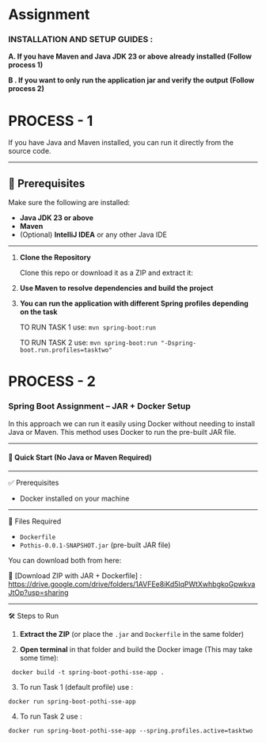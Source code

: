 # Assignment

### INSTALLATION AND SETUP GUIDES :

**A. If you have Maven and Java JDK 23 or above already installed  (Follow process 1)**

**B . If you want to only run the application jar and verify the output (Follow process 2)**


# PROCESS - 1

If you have Java and Maven installed, you can run it directly from the source code.

---

## 🔧 Prerequisites

Make sure the following are installed:

- **Java JDK 23 or above**
- **Maven**
- (Optional) **IntelliJ IDEA** or any other Java IDE

---

1. **Clone the Repository**  

   Clone this repo or download it as a ZIP and extract it:
  
2. **Use Maven to resolve dependencies and build the project**
 
3. **You can run the application with different Spring profiles depending on the task**

     TO RUN TASK 1 use: 
    ```mvn spring-boot:run```
   
     TO RUN TASK 2 use: 
     ``` mvn spring-boot:run "-Dspring-boot.run.profiles=tasktwo" ```

# PROCESS - 2

### Spring Boot Assignment – JAR + Docker Setup

In this approach we can run it easily using Docker without needing to install Java or Maven. This method uses Docker to run the pre-built JAR file.

---

#### 🚀 Quick Start (No Java or Maven Required)
---

✅ Prerequisites

- Docker installed on your machine

---

📁 Files Required

- `Dockerfile`
- `Pothis-0.0.1-SNAPSHOT.jar` (pre-built JAR file)

You can download both from here:

🔗 [Download ZIP with JAR + Dockerfile] :
     https://drive.google.com/drive/folders/1AVFEe8iKd5lqPWtXwhbgkoGpwkvaJtOp?usp=sharing

---

🛠️ Steps to Run

1. **Extract the ZIP** (or place the `.jar` and `Dockerfile` in the same folder)

2. **Open terminal** in that folder and build the Docker image (This may take some time):
  
 ```  docker build -t spring-boot-pothi-sse-app .   ```

3. To run Task 1 (default profile) use :

  ``` docker run spring-boot-pothi-sse-app  ```

4. To run Task 2 use : 

  ``` docker run spring-boot-pothi-sse-app --spring.profiles.active=tasktwo  ```
 
